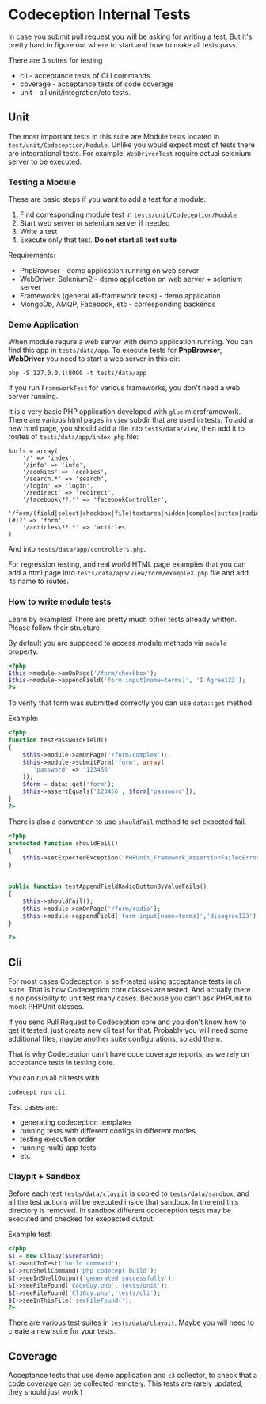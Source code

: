 # Codeception Internal Tests

In case you submit pull request you will be asking for writing a test.
But it's pretty hard to figure out where to start and how to make all tests pass.

There are 3 suites for testing

* cli - acceptance tests of CLI commands
* coverage - acceptance tests of code coverage
* unit - all unit/integration/etc tests.

## Unit

The most important tests in this suite are Module tests located in `test/unit/Codeception/Module`. Unlike you would expect most of tests there are integrational tests. For example, `WebDriverTest` require actual selenium server to be executed.

### Testing a Module

These are basic steps if you want to add a test for a module:

1. Find corresponding module test in `tests/unit/Codeception/Module`
2. Start web server or selenium server if needed
3. Write a test
4. Execute only that test. **Do not start all test suite**

Requirements:

* PhpBrowser - demo application running on web server
* WebDriver, Selenium2 - demo application on web server + selenium server
* Frameworks (general all-framework tests) - demo application
* MongoDb, AMQP, Facebook, etc - corresponding backends

### Demo Application

When module requre a web server with demo application running. You can find this app in `tests/data/app`. To execute tests for **PhpBrowser**, **WebDriver** you need to start a web server in this dir:

```
php -S 127.0.0.1:8000 -t tests/data/app
```

If you run `FrameworkTest` for various frameworks, you don't need a web server running.

It is a very basic PHP application developed with `glue` microframework. There are various html pages in `view` subdir that are used in tests. To add a new html page, you should add a file into `tests/data/view`, then add it to routes of `tests/data/app/index.php` file:

```
$urls = array(
    '/' => 'index',
    '/info' => 'info',
    '/cookies' => 'cookies',
    '/search.*' => 'search',
    '/login' => 'login',
    '/redirect' => 'redirect',
    '/facebook\??.*' => 'facebookController',
    '/form/(field|select|checkbox|file|textarea|hidden|complex|button|radio|select_multiple|empty|popup|example1)(#)?' => 'form',
    '/articles\??.*' => 'articles'
)
```

And into `tests/data/app/controllers.php`.

For regression testing, and real world HTML page examples that you can add a html page into `tests/data/app/view/form/exampleX.php` file and add its name to routes. 

### How to write module tests

Learn by examples! There are pretty much other tests already written. Please follow their structure. 

By default you are supposed to access module methods via `module` property. 

```php
<?php
$this->module->amOnPage('/form/checkbox');
$this->module->appendField('form input[name=terms]', 'I Agree123');
?>
```

To verify that form was submitted correctly you can use `data::get` method.

Example:

```php
<?php
function testPasswordField()
{
    $this->module->amOnPage('/form/complex');
    $this->module->submitForm('form', array(
       'password' => '123456'
    ));
    $form = data::get('form');
    $this->assertEquals('123456', $form['password']);
}
?>
```

There is also a convention to use `shouldFail` method to set expected fail.

```php
<?php
protected function shouldFail()
{
    $this->setExpectedException('PHPUnit_Framework_AssertionFailedError');
}


public function testAppendFieldRadioButtonByValueFails()
{
    $this->shouldFail();
    $this->module->amOnPage('/form/radio');
    $this->module->appendField('form input[name=terms]','disagree123');
}

?>
```

## Cli

For most cases Codeception is self-tested using acceptance tests in *cli* suite. That is how Codeception core classes are tested. And actually there is no possibility to unit test many cases. Because you can't ask PHPUnit to mock PHPUnit classes.

If you send Pull Request to Codeception core and you don't know how to get it tested, just create new cli test for that. Probably you will need some additional files, maybe another suite configurations, so add them. 

That is why Codeception can't have code coverage reports, as we rely on acceptance tests in testing core.

You can run all cli tests with

```
codecept run cli
```

Test cases are:

* generating codeception templates
* running tests with different configs in different modes
* testing execution order
* running multi-app tests
* etc

### Claypit + Sandbox 

Before each test `tests/data/claypit` is copied to `tests/data/sandbox`, and all the test actions will be executed inside that sandbox. In the end this directory is removed. In sandbox different codeception tests may be executed and checked for exepected output.

Example test:

```php
<?php
$I = new CliGuy($scenario);
$I->wantToTest('build command');
$I->runShellCommand('php codecept build');
$I->seeInShellOutput('generated successfully');
$I->seeFileFound('CodeGuy.php','tests/unit');
$I->seeFileFound('CliGuy.php','tests/cli');
$I->seeInThisFile('seeFileFound(');
?>
```

There are various test suites in `tests/data/claypit`. Maybe you will need to create a new suite for your tests.

## Coverage

Acceptance tests that use demo application and `c3` collector, to check that a code coverage can be collected remotely. This tests are rarely updated, they should just work )